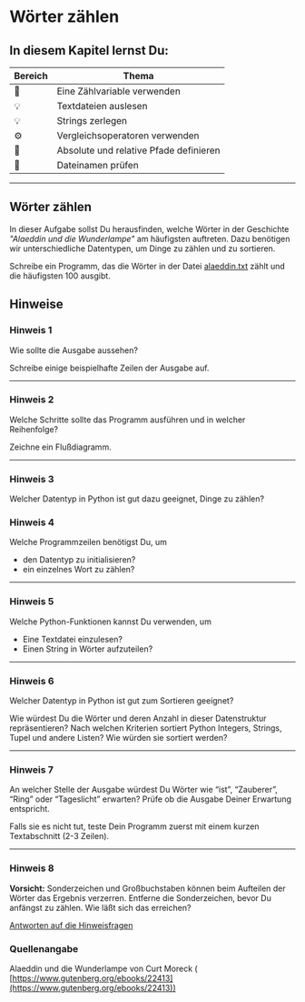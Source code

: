 
# Wörter zählen

## In diesem Kapitel lernst Du:

| Bereich | Thema |
|---------|-------|
| 🔀 | Eine Zählvariable verwenden |
| 💡 | Textdateien auslesen |
| 💡 | Strings zerlegen |
| ⚙ | Vergleichsoperatoren verwenden |
| 🔧 | Absolute und relative Pfade definieren |
| 🐞 | Dateinamen prüfen |

----

## Wörter zählen

In dieser Aufgabe sollst Du herausfinden, welche Wörter in der Geschichte *"Alaeddin und die Wunderlampe"* am häufigsten auftreten. Dazu benötigen wir unterschiedliche Datentypen, um Dinge zu zählen und zu sortieren.

Schreibe ein Programm, das die Wörter in der Datei [alaeddin.txt](https://raw.githubusercontent.com/krother/python3_grundlagenkurs/master/challenges/alaeddin.txt) zählt und die häufigsten 100 ausgibt.


## Hinweise

### Hinweis 1

Wie sollte die Ausgabe aussehen?

Schreibe einige beispielhafte Zeilen der Ausgabe auf.

----

### Hinweis 2

Welche Schritte sollte das Programm ausführen und in welcher Reihenfolge?

Zeichne ein Flußdiagramm.

----

### Hinweis 3

Welcher Datentyp in Python ist gut dazu geeignet, Dinge zu zählen?

### Hinweis 4

Welche Programmzeilen benötigst Du, um

* den Datentyp zu initialisieren?
* ein einzelnes Wort zu zählen?

----

### Hinweis 5

Welche Python-Funktionen kannst Du verwenden, um

* Eine Textdatei einzulesen?
* Einen String in Wörter aufzuteilen?

----

### Hinweis 6

Welcher Datentyp in Python ist gut zum Sortieren geeignet?

Wie würdest Du die Wörter und deren Anzahl in dieser Datenstruktur repräsentieren?
Nach welchen Kriterien sortiert Python Integers, Strings, Tupel und andere Listen? Wie würden sie sortiert werden?

----

### Hinweis 7

An welcher Stelle der Ausgabe würdest Du Wörter wie “ist”, “Zauberer”, “Ring” oder “Tageslicht” erwarten? Prüfe ob die Ausgabe Deiner Erwartung entspricht.

Falls sie es nicht tut, teste Dein Programm zuerst mit einem kurzen Textabschnitt (2-3 Zeilen).

----

### Hinweis 8

**Vorsicht:** Sonderzeichen und Großbuchstaben können beim Aufteilen der Wörter das Ergebnis verzerren. Entferne die Sonderzeichen, bevor Du anfängst zu zählen.
Wie läßt sich das erreichen?


[Antworten auf die Hinweisfragen](alaeddin_antworten.md)


### Quellenangabe

Alaeddin und die Wunderlampe von Curt Moreck (
[https://www.gutenberg.org/ebooks/22413](https://www.gutenberg.org/ebooks/22413))
